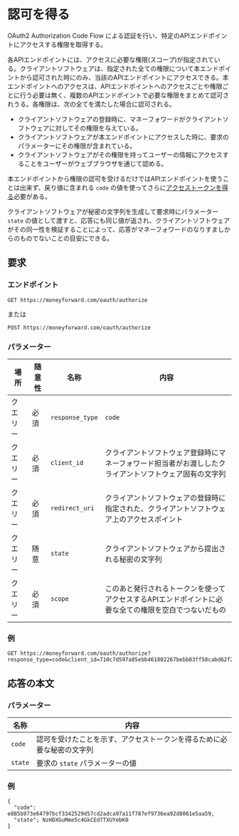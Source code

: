 # 認可を得る

OAuth2 Authorization Code Flow による認証を行い、特定のAPIエンドポイントにアクセスする権限を取得する。

各APIエンドポイントには、アクセスに必要な権限(スコープ)が指定されている。クライアントソフトウェアは、指定された全ての権限について本エンドポイントから認可された時にのみ、当該のAPIエンドポイントにアクセスできる。本エンドポイントへのアクセスは、APIエンドポイントへのアクセスごとや権限ごとに行う必要は無く、複数のAPIエンドポイントで必要な権限をまとめて認可されうる。各権限は、次の全てを満たした場合に認可される。

* クライアントソフトウェアの登録時に、マネーフォワードがクライアントソフトウェアに対してその権限を与えている。
* クライアントソフトウェアが本エンドポイントにアクセスした時に、要求のパラメーターにその権限が含まれている。
* クライアントソフトウェアがその権限を持ってユーザーの情報にアクセスすることをユーザーがウェブブラウザを通じて認める。

本エンドポイントから権限の認可を受けるだけではAPIエンドポイントを使うことは出来ず、戻り値に含まれる `code` の値を使ってさらに[アクセストークンを得る](token.md)必要がある。

クライアントソフトウェアが秘密の文字列を生成して要求時にパラメーター `state` の値として渡すと、応答にも同じ値が返され、クライアントソフトウェアがその同一性を検証することによって、応答がマネーフォワードのなりすましからのものでないことの目安にできる。

## 要求

### エンドポイント

```
GET https://moneyforward.com/oauth/authorize
```

または

```
POST https://moneyforward.com/oauth/authorize
```

### パラメーター

| 場所 | 随意性 | 名称 | 内容 |
| ---- | ---- | ---- | --- |
| クエリー | 必須 | `response_type` | `code` |
| クエリー | 必須 | `client_id` | クライアントソフトウェア登録時にマネーフォワード担当者がお渡ししたクライアントソフトウェア固有の文字列 |
| クエリー | 必須 | `redirect_uri` | クライアントソフトウェアの登録時に指定された、クライアントソフトウェア上のアクセスポイント |
| クエリー | 随意 | `state` | クライアントソフトウェアから提出される秘密の文字列 |
| クエリー | 必須 | `scope` | このあと発行されるトークンを使ってアクセスするAPIエンドポイントに必要な全ての権限を空白でつないだもの |

### 例

```
GET https://moneyforward.com/oauth/authorize?response_type=code&client_id=710c7d597a85ebb461802267bebb83ff58cabd62f2ff9&redirect_uri=http%3A%2F%2Flocalhost%3A1234%2Fcallback&state=NzHDXGuMme5c4GkCEd7TXUYebK0%3D&scope=openid+email+accounts+acquire_accounts+manage_accounts+assets+transactions+manage_transactions+manage_sso
```

## 応答の本文

### パラメーター

| 名称 | 内容 |
| ---- | --- |
| `code` | 認可を受けたことを示す、アクセストークンを得るために必要な秘密の文字列 |
| `state` | 要求の `state` パラメーターの値 |

### 例

```
{
  "code": e885b973e64797bcf3342529d57cd2adca97a11f787ef9736ea92d8061e5aa59,
  "state"; NzHDXGuMme5c4GkCEd7TXUYebK0
}
```
